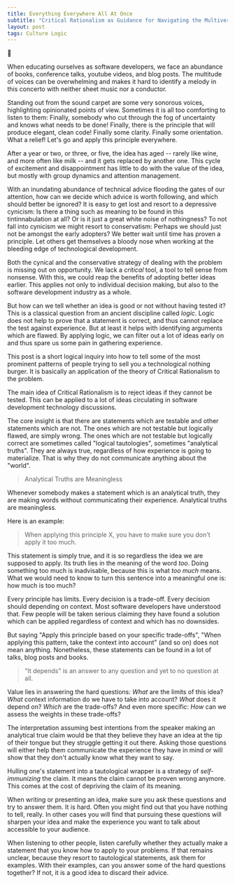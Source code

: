 ```yaml
---
title: Everything Everywhere All At Once
subtitle: "Critical Rationalism as Guidance for Navigating the Multiverse of Trends in Software Development"
layout: post
tags: Culture Logic
---
```


<div class="flowers">
🥯
</div>

When educating ourselves as software developers, we face an abundance of books,
conference talks, youtube videos, and blog posts. The multitude of voices can be
overwhelming and makes it hard to identify a melody in this concerto with
neither sheet music nor a conductor.

Standing out from the sound carpet are some very sonorous voices, highlighting
opinionated points of view. Sometimes it is all too comforting to listen to
them: Finally, somebody who cut through the fog of uncertainty and knows what
needs to be done! Finally, there is the principle that will produce elegant,
clean code! Finally some clarity. Finally some orientation. What a relief! Let's
go and apply this principle everywhere.

After a year or two, or three, or five, the idea has aged -- rarely like wine,
and more often like milk -- and it gets replaced by another one. This cycle of
excitement and disappointment has little to do with the value of the idea, but
mostly with group dynamics and attention management.

With an inundating abundance of technical advice flooding the gates of our
attention, how can we decide which advice is worth following, and which should
better be ignored? It is easy to get lost and resort to a depressive cynicism:
Is there a thing such as meaning to be found in this tintinnabulation at all? Or
is it just a great white noise of nothingness? To not fall into cynicism we
might resort to conservatism: Perhaps we should just not be amongst the early
adopters? We better wait until time has proven a principle. Let others get
themselves a bloody nose when working at the bleeding edge of technological
development.

Both the cynical and the conservative strategy of dealing with the problem is
missing out on opportunity. We lack a _critical_ tool, a tool to tell sense from
nonsense. With this, we could reap the benefits of adopting better ideas
earlier. This applies not only to individual decision making, but also to the
software development industry as a whole.

But how can we tell whether an idea is good or not without having tested it?
This is a classical question from an ancient discipline called _logic_. Logic
does not help to prove that a statement is correct, and thus cannot replace the
test against experience. But at least it helps with identifying arguments which
are flawed. By applying logic, we can filter out a lot of ideas early on and
thus spare us some pain in gathering experience.

This post is a short logical inquiry into how to tell some of the most prominent
patterns of people trying to sell you a technological nothing burger. It is
basically an application of the theory of Critical Rationalism to the problem.

The main idea of Critical Rationalism is to reject ideas if they cannot be
tested. This can be applied to a lot of ideas circulating in software
development technology discussions.

The core insight is that there are statements which are testable and other
statements which are not. The ones which are not testable but logically flawed,
are simply wrong. The ones which are not testable but logically correct are
sometimes called "logical tautologies", sometimes "analytical truths". They are
always true, regardless of how experience is going to materialize. That is why
they do not communicate anything about the "world".

> <p class="emphasis">Analytical Truths are Meaningless</p>

Whenever somebody makes a statement which is an analytical truth, they are
making words without communicating their experience. Analytical truths are
meaningless.

Here is an example:

> When applying this principle X, you have to make sure you don't apply it too
> much.

This statement is simply true, and it is so regardless the idea we are supposed
to apply. Its truth lies in the meaning of the word _too_. Doing something too
much is inadvisable, because this is what _too much_ means. What we would need
to know to turn this sentence into a meaningful one is: how much is too much?

Every principle has limits. Every decision is a trade-off. Every decision should
depending on context. Most software developers have understood that. Few people
will be taken serious claiming they have found a solution which can be applied
regardless of context and which has no downsides.

But saying "Apply this principle based on your specific trade-offs", "When
applying this pattern, take the context into account" (and so on) does not mean
anything. Nonetheless, these statements can be found in a lot of talks, blog
posts and books.

> <p class="emphasis">"It depends" is an answer to any question and yet to no
> question at all.</p>

Value lies in answering the hard questions: _What_ are the limits of this idea?
_What_ context information do we have to take into account? _What_ does it
depend on? _Which_ are the trade-offs? And even more specific: _How_ can we
assess the weights in these trade-offs?

The interpretation assuming best intentions from the speaker making an
analytical true claim would be that they believe they have an idea at the tip of
their tongue but they struggle getting it out there. Asking those questions will
either help them communicate the experience they have in mind or will show that
they don't actually know what they want to say.

Hulling one's statement into a tautological wrapper is a strategy of
_self-immunizing_ the claim. It means the claim cannot be proven wrong anymore.
This comes at the cost of depriving the claim of its meaning.

When writing or presenting an idea, make sure you ask these questions and try to
answer them. It is hard. Often you might find out that you have nothing to tell,
really. In other cases you will find that pursuing these questions will sharpen
your idea and make the experience you want to talk about accessible to your
audience.

When listening to other people, listen carefully whether they actually make a
statement that you know how to apply to your problems. If that remains unclear,
because they resort to tautological statements, ask them for examples. With
their examples, can you answer some of the hard questions together? If not, it
is a good idea to discard their advice.
